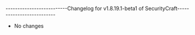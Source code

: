--------------------------Changelog for v1.8.19.1-beta1 of SecurityCraft--------------------------

- No changes